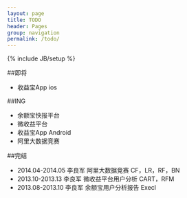 ```yaml
---
layout: page
title: TODO
header: Pages
group: navigation
permalink: /todo/
---
```


{% include JB/setup %}


##即将

- 收益宝App ios

##ING

- 余额宝快报平台
- 微收益平台
- 收益宝App Android
- 阿里大数据竞赛

##完结

- 2014.04-2014.05 李良军 阿里大数据竞赛 CF，LR，RF，BN
- 2013.10-2013.13 李良军 微收益平台用户分析 CART，RFM
- 2013.08-2013.10 李良军 余额宝用户分析报告 Execl
